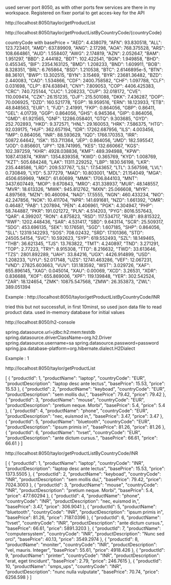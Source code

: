 

used server port 8050, as with other ports few services are there in my workspace.
Registered on fixer portal to get acces-key for the API




http://localhost:8050/taylor/getProductList



http://localhost:8050/taylor/getProductListByCountryCode/{countryCode}


countryCode  with basePrice  =   "AED": 4.438079,
        "AFN": 93.830518,
        "ALL": 123.723401,
        "AMD": 637.89909,
        "ANG": 2.17298,
        "AOA": 768.375528,
        "ARS": 108.664861,
        "AUD": 1.558407,
        "AWG": 2.174819,
        "AZN": 2.052647,
        "BAM": 1.951297,
        "BBD": 2.444182,
        "BDT": 102.422541,
        "BGN": 1.949858,
        "BHD": 0.455345,
        "BIF": 2354.163125,
        "BMD": 1.208233,
        "BND": 1.609911,
        "BOB": 8.328351,
        "BRL": 6.765864,
        "BSD": 1.210538,
        "BTC": 2.6146895e-5,
        "BTN": 88.36101,
        "BWP": 13.302515,
        "BYN": 3.15469,
        "BYR": 23681.36482,
        "BZD": 2.440083,
        "CAD": 1.534866,
        "CDF": 2400.758582,
        "CHF": 1.097788,
        "CLF": 0.031698,
        "CLP": 874.638941,
        "CNY": 7.809053,
        "COP": 4406.425383,
        "CRC": 740.725144,
        "CUC": 1.208233,
        "CUP": 32.018172,
        "CVE": 110.009414,
        "CZK": 26.151235,
        "DJF": 215.501088,
        "DKK": 7.436287,
        "DOP": 70.006925,
        "DZD": 160.521778,
        "EGP": 18.959516,
        "ERN": 18.123933,
        "ETB": 48.848563,
        "EUR": 1,
        "FJD": 2.41991,
        "FKP": 0.864056,
        "GBP": 0.86411,
        "GEL": 4.01739,
        "GGP": 0.864056,
        "GHS": 6.945364,
        "GIP": 0.864056,
        "GMD": 61.921565,
        "GNF": 12286.058401,
        "GTQ": 9.303685,
        "GYD": 252.702893,
        "HKD": 9.372571,
        "HNL": 29.160053,
        "HRK": 7.586375,
        "HTG": 92.039175,
        "HUF": 362.657194,
        "IDR": 17262.687956,
        "ILS": 4.003456,
        "IMP": 0.864056,
        "INR": 88.593629,
        "IQD": 1766.170353,
        "IRR": 50872.64642,
        "ISK": 153.711364,
        "JEP": 0.864056,
        "JMD": 182.595547,
        "JOD": 0.856601,
        "JPY": 128.741995,
        "KES": 132.660667,
        "KGS": 102.397259,
        "KHR": 4928.038836,
        "KMF": 489.394988,
        "KPW": 1087.413874,
        "KRW": 1354.839358,
        "KWD": 0.365769,
        "KYD": 1.008769,
        "KZT": 505.684248,
        "LAK": 11311.229252,
        "LBP": 1830.56198,
        "LKR": 235.448586,
        "LRD": 209.537767,
        "LSL": 17.543657,
        "LTL": 3.567598,
        "LVL": 0.730849,
        "LYD": 5.377279,
        "MAD": 10.803001,
        "MDL": 21.154049,
        "MGA": 4506.659969,
        "MKD": 61.60699,
        "MMK": 1706.844103,
        "MNT": 3437.607449,
        "MOP": 9.670843,
        "MRO": 431.338937,
        "MUR": 48.148557,
        "MVR": 18.613326,
        "MWK": 945.812762,
        "MXN": 25.066608,
        "MYR": 4.897569,
        "MZN": 90.460094,
        "NAD": 17.5555,
        "NGN": 460.433234,
        "NIO": 42.247856,
        "NOK": 10.411704,
        "NPR": 141.691681,
        "NZD": 1.661392,
        "OMR": 0.46487,
        "PAB": 1.207894,
        "PEN": 4.406961,
        "PGK": 4.304947,
        "PHP": 58.744887,
        "PKR": 191.021272,
        "PLN": 4.514203,
        "PYG": 8016.557643,
        "QAR": 4.399207,
        "RON": 4.875823,
        "RSD": 117.534717,
        "RUB": 89.815322,
        "RWF": 1202.448436,
        "SAR": 4.531417,
        "SBD": 9.643114,
        "SCR": 25.509317,
        "SDG": 453.696135,
        "SEK": 10.176581,
        "SGD": 1.607185,
        "SHP": 0.864056,
        "SLL": 12319.142293,
        "SOS": 708.02432,
        "SRD": 17.101366,
        "STD": 24505.54154,
        "SVC": 10.592623,
        "SYP": 619.552493,
        "SZL": 18.149465,
        "THB": 36.621345,
        "TJS": 13.763822,
        "TMT": 4.240897,
        "TND": 3.271291,
        "TOP": 2.77223,
        "TRY": 8.915308,
        "TTD": 8.216632,
        "TWD": 33.613646,
        "TZS": 2801.892289,
        "UAH": 33.84216,
        "UGX": 4426.914899,
        "USD": 1.208233,
        "UYU": 52.017148,
        "UZS": 12741.463286,
        "VEF": 12.067231,
        "VND": 27825.603663,
        "VUV": 131.183592,
        "WST": 3.029726,
        "XAF": 655.896145,
        "XAG": 0.045014,
        "XAU": 0.00069,
        "XCD": 3.26531,
        "XDR": 0.836688,
        "XOF": 655.869006,
        "XPF": 119.139848,
        "YER": 302.542524,
        "ZAR": 18.124654,
        "ZMK": 10875.547568,
        "ZMW": 26.353873,
        "ZWL": 389.051394

Example : http://localhost:8050/taylor/getProductListByCountryCode/INR







tried this but not successfull, in first 10minst, so used json data file to read product data.
used in-memory database for initial values 

http://localhost:8050/h2-console


spring.datasource.url=jdbc:h2:mem:testdb
spring.datasource.driverClassName=org.h2.Driver
spring.datasource.username=sa
spring.datasource.password=password
spring.jpa.database-platform=org.hibernate.dialect.H2Dialect



 
 Example : 1
 
http://localhost:8050/taylor/getProductList

[
    {
        "productId": 1,
        "productName": "laptop",
        "countryCode": "EUR",
        "productDescription": "laptop desc ante lectus",
        "basePrice": 15.53,
        "price": 15.53
    },
    {
        "productId": 2,
        "productName": "keyboad",
        "countryCode": "EUR",
        "productDescription": "sem mollis dui,",
        "basePrice": 79.42,
        "price": 79.42
    },
    {
        "productId": 3,
        "productName": "mouse",
        "countryCode": "EUR",
        "productDescription": "pretium neque. Morbi",
        "basePrice": 5.4,
        "price": 5.4
    },
    {
        "productId": 4,
        "productName": "phone",
        "countryCode": "EUR",
        "productDescription": "nec, euismod in,",
        "basePrice": 3.47,
        "price": 3.47
    },
    {
        "productId": 5,
        "productName": "bluetooth",
        "countryCode": "EUR",
        "productDescription": "ipsum primis in",
        "basePrice": 81.26,
        "price": 81.26
    },
    {
        "productId": 6,
        "productName": "tvset",
        "countryCode": "EUR",
        "productDescription": "ante dictum cursus.",
        "basePrice": 66.61,
        "price": 66.61
    }
]

http://localhost:8050/taylor/getProductListByCountryCode/INR


[
    {
        "productId": 1,
        "productName": "laptop",
        "countryCode": "INR",
        "productDescription": "laptop desc ante lectus",
        "basePrice": 15.53,
        "price": 1373.5505
    },
    {
        "productId": 2,
        "productName": "keyboad",
        "countryCode": "INR",
        "productDescription": "sem mollis dui,",
        "basePrice": 79.42,
        "price": 7024.3003
    },
    {
        "productId": 3,
        "productName": "mouse",
        "countryCode": "INR",
        "productDescription": "pretium neque. Morbi",
        "basePrice": 5.4,
        "price": 477.60294
    },
    {
        "productId": 4,
        "productName": "phone",
        "countryCode": "INR",
        "productDescription": "nec, euismod in,",
        "basePrice": 3.47,
        "price": 306.9041
    },
    {
        "productId": 5,
        "productName": "bluetooth",
        "countryCode": "INR",
        "productDescription": "ipsum primis in",
        "basePrice": 81.26,
        "price": 7187.0396
    },
    {
        "productId": 6,
        "productName": "tvset",
        "countryCode": "INR",
        "productDescription": "ante dictum cursus.",
        "basePrice": 66.61,
        "price": 5891.3203
    },
    {
        "productId": 7,
        "productName": "computersystem",
        "countryCode": "INR",
        "productDescription": "Nunc sed orci",
        "basePrice": 40.13,
        "price": 3549.2974
    },
    {
        "productId": 8,
        "productName": "moniter",
        "countryCode": "INR",
        "productDescription": "vel, mauris. Integer",
        "basePrice": 55.61,
        "price": 4918.426
    },
    {
        "productId": 9,
        "productName": "printer",
        "countryCode": "INR",
        "productDescription": "erat, eget tincidunt",
        "basePrice": 2.79,
        "price": 246.7615
    },
    {
        "productId": 10,
        "productName": "smps_ups",
        "countryCode": "INR",
        "productDescription": "nunc nulla vulputate",
        "basePrice": 70.74,
        "price": 6256.598
    }
]
